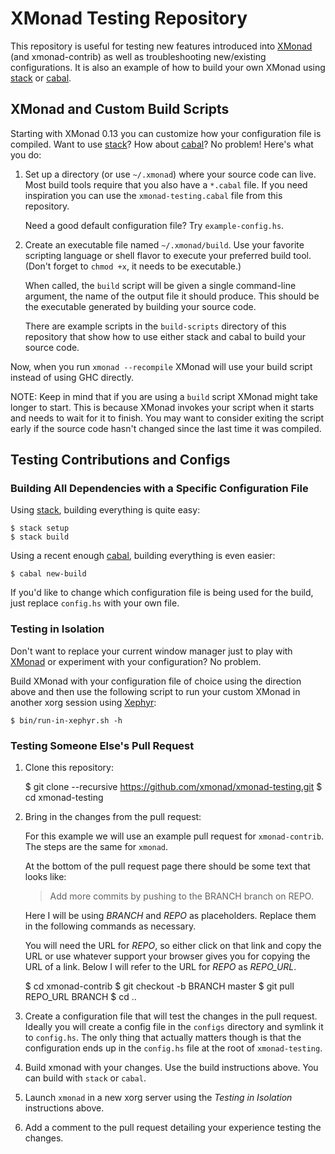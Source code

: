 # XMonad Testing Repository

This repository is useful for testing new features introduced into
[XMonad][] (and xmonad-contrib) as well as troubleshooting
new/existing configurations.  It is also an example of how to build
your own XMonad using [stack][] or [cabal][].

## XMonad and Custom Build Scripts

Starting with XMonad 0.13 you can customize how your configuration
file is compiled.  Want to use [stack][]?  How about [cabal][]?  No
problem!  Here's what you do:

  1. Set up a directory (or use `~/.xmonad`) where your source code
     can live.  Most build tools require that you also have a
     `*.cabal` file.  If you need inspiration you can use the
     `xmonad-testing.cabal` file from this repository.

     Need a good default configuration file?  Try `example-config.hs`.

  2. Create an executable file named `~/.xmonad/build`.  Use your
     favorite scripting language or shell flavor to execute your
     preferred build tool.  (Don't forget to `chmod +x`, it needs to
     be executable.)

     When called, the `build` script will be given a single
     command-line argument, the name of the output file it should
     produce.  This should be the executable generated by building
     your source code.

     There are example scripts in the `build-scripts` directory of
     this repository that show how to use either stack and cabal to
     build your source code.

Now, when you run `xmonad --recompile` XMonad will use your build
script instead of using GHC directly.

NOTE: Keep in mind that if you are using a `build` script XMonad might
take longer to start.  This is because XMonad invokes your script when
it starts and needs to wait for it to finish.  You may want to
consider exiting the script early if the source code hasn't changed
since the last time it was compiled.

## Testing Contributions and Configs

### Building All Dependencies with a Specific Configuration File

Using [stack][], building everything is quite easy:

    $ stack setup
    $ stack build

Using a recent enough [cabal][], building everything is even easier:

    $ cabal new-build

If you'd like to change which configuration file is being used for the
build, just replace `config.hs` with your own file.

### Testing in Isolation

Don't want to replace your current window manager just to play with
[XMonad][] or experiment with your configuration?  No problem.

Build XMonad with your configuration file of choice using the
direction above and then use the following script to run your custom
XMonad in another xorg session using [Xephyr][]:

    $ bin/run-in-xephyr.sh -h

### Testing Someone Else's Pull Request

  1. Clone this repository:

        $ git clone --recursive https://github.com/xmonad/xmonad-testing.git
        $ cd xmonad-testing

  2. Bring in the changes from the pull request:

     For this example we will use an example pull request for
     `xmonad-contrib`.  The steps are the same for `xmonad`.

     At the bottom of the pull request page there should be some text
     that looks like:

     > Add more commits by pushing to the BRANCH branch on REPO.

     Here I will be using *BRANCH* and *REPO* as placeholders.
     Replace them in the following commands as necessary.

     You will need the URL for *REPO*, so either click on that link
     and copy the URL or use whatever support your browser gives you
     for copying the URL of a link.  Below I will refer to the URL for
     *REPO* as *REPO_URL*.

        $ cd xmonad-contrib
        $ git checkout -b BRANCH master
        $ git pull REPO_URL BRANCH
        $ cd ..

  3. Create a configuration file that will test the changes in the
     pull request.  Ideally you will create a config file in the
     `configs` directory and symlink it to `config.hs`.  The only
     thing that actually matters though is that the configuration ends
     up in the `config.hs` file at the root of `xmonad-testing`.

  4. Build xmonad with your changes.  Use the build instructions
     above.  You can build with `stack` or `cabal`.

  5. Launch `xmonad` in a new xorg server using the *Testing in
     Isolation* instructions above.

  6. Add a comment to the pull request detailing your experience
     testing the changes.

[xmonad]: http://xmonad.org/
[stack]: https://docs.haskellstack.org/en/stable/README/
[cabal]: http://cabal.readthedocs.io/en/latest/nix-local-build-overview.html
[xephyr]: https://www.freedesktop.org/wiki/Software/Xephyr/
